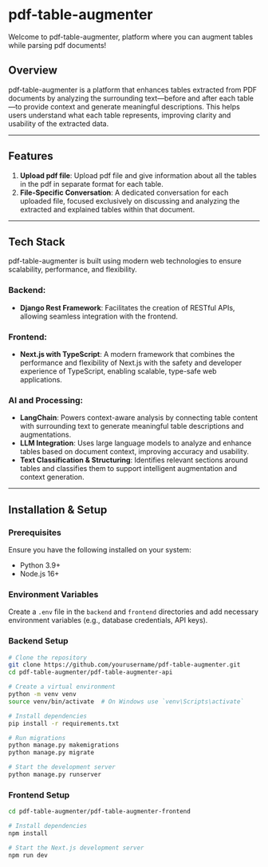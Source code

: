 # pdf-table-augmenter

Welcome to pdf-table-augmenter, platform where you can augment tables while parsing pdf documents!

## Overview

pdf-table-augmenter is a platform that enhances tables extracted from PDF documents by analyzing the surrounding text—before and after each table—to provide context and generate meaningful descriptions. This helps users understand what each table represents, improving clarity and usability of the extracted data.

---

## Features

1. **Upload pdf file**: Upload pdf file and give information about all the tables in the pdf in separate format for each table.
2. **File-Specific Conversation**: A dedicated conversation for each uploaded file, focused exclusively on discussing and analyzing the extracted and explained tables within that document.

---

## Tech Stack

pdf-table-augmenter is built using modern web technologies to ensure scalability, performance, and flexibility.

### Backend:

- **Django Rest Framework**: Facilitates the creation of RESTful APIs, allowing seamless integration with the frontend.
   
### Frontend:

- **Next.js with TypeScript**: A modern framework that combines the performance and flexibility of Next.js with the safety and developer experience of TypeScript, enabling scalable, type-safe web applications.

### AI and Processing:

- **LangChain**: Powers context-aware analysis by connecting table content with surrounding text to generate meaningful table descriptions and augmentations.
- **LLM Integration**: Uses large language models to analyze and enhance tables based on document context, improving accuracy and usability.
- **Text Classification & Structuring**: Identifies relevant sections around tables and classifies them to support intelligent augmentation and context generation.

---

## Installation & Setup

### Prerequisites

Ensure you have the following installed on your system:

- Python 3.9+
- Node.js 16+
  
### Environment Variables

Create a `.env` file in the `backend` and `frontend` directories and add necessary environment variables (e.g., database credentials, API keys).

### Backend Setup

```bash
# Clone the repository
git clone https://github.com/yourusername/pdf-table-augmenter.git
cd pdf-table-augmenter/pdf-table-augmenter-api

# Create a virtual environment
python -m venv venv
source venv/bin/activate  # On Windows use `venv\Scripts\activate`

# Install dependencies
pip install -r requirements.txt

# Run migrations
python manage.py makemigrations
python manage.py migrate

# Start the development server
python manage.py runserver
```

### Frontend Setup

```bash
cd pdf-table-augmenter/pdf-table-augmenter-frontend

# Install dependencies
npm install

# Start the Next.js development server
npm run dev
```
